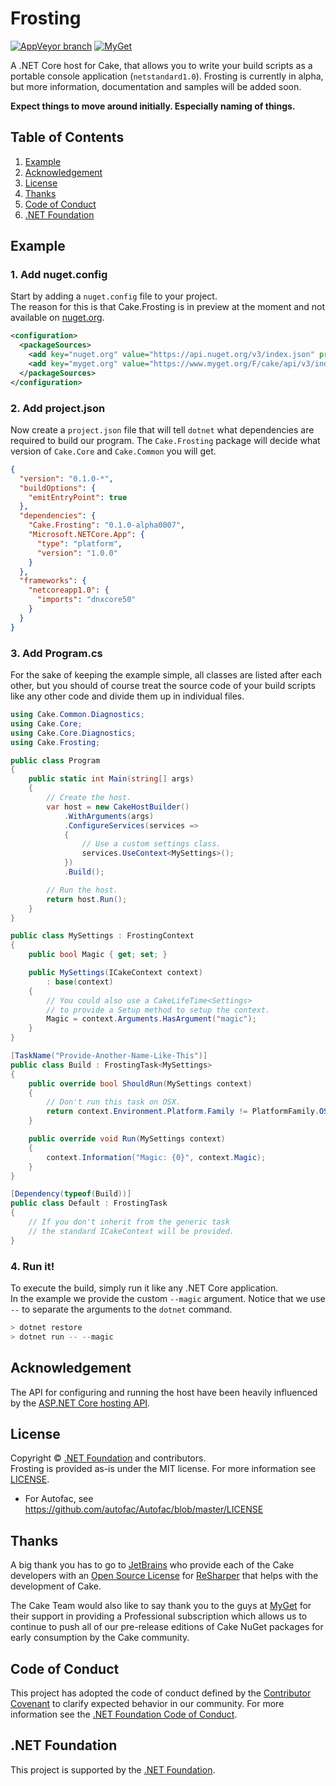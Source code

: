 # Frosting

[![AppVeyor branch](https://img.shields.io/appveyor/ci/cakebuild/frosting/develop.svg)](https://ci.appveyor.com/project/cakebuild/frosting/branch/develop) 
[![MyGet](https://img.shields.io/myget/cake/vpre/Cake.Frosting.svg?label=myget)](https://www.myget.org/feed/cake/package/nuget/Cake.Frosting)

A .NET Core host for Cake, that allows you to write your build scripts as a 
portable console application (`netstandard1.0`). Frosting is currently 
in alpha, but more information, documentation and samples will be added soon.

**Expect things to move around initially. Especially naming of things.**

## Table of Contents

1. [Example](https://github.com/cake-build/frosting#example)
2. [Acknowledgement](https://github.com/cake-build/frosting#acknowledgement)
3. [License](https://github.com/cake-build/frosting#license)
4. [Thanks](https://github.com/cake-build/frosting#thanks)
5. [Code of Conduct](https://github.com/cake-build/frosting#code-of-conduct)
6. [.NET Foundation](https://github.com/cake-build/frosting#net-foundation)

## Example

### 1. Add nuget.config

Start by adding a `nuget.config` file to your project.  
The reason for this is that Cake.Frosting is in preview at the moment and not
available on [nuget.org](https://nuget.org).

```xml
<configuration>
  <packageSources>
    <add key="nuget.org" value="https://api.nuget.org/v3/index.json" protocolVersion="3" />
    <add key="myget.org" value="https://www.myget.org/F/cake/api/v3/index.json" protocolVersion="3" />
  </packageSources>
</configuration>
```

### 2. Add project.json

Now create a `project.json` file that will tell `dotnet` what dependencies are required
to build our program. The `Cake.Frosting` package will decide what version of `Cake.Core` and `Cake.Common`
you will get.

```json
{
  "version": "0.1.0-*",
  "buildOptions": {
    "emitEntryPoint": true
  },
  "dependencies": {
    "Cake.Frosting": "0.1.0-alpha0007",
    "Microsoft.NETCore.App": {
      "type": "platform",
      "version": "1.0.0"
    }
  },
  "frameworks": {
    "netcoreapp1.0": {
      "imports": "dnxcore50"
    }
  }
}
```

### 3. Add Program.cs

For the sake of keeping the example simple, all classes are listed after each other, 
but you should of course treat the source code of your build scripts like any other
code and divide them up in individual files.

```csharp
using Cake.Common.Diagnostics;
using Cake.Core;
using Cake.Core.Diagnostics;
using Cake.Frosting;

public class Program
{
    public static int Main(string[] args)
    {
        // Create the host.
        var host = new CakeHostBuilder()
            .WithArguments(args)
            .ConfigureServices(services =>
            {
                // Use a custom settings class.
                services.UseContext<MySettings>();
            })
            .Build();

        // Run the host.
        return host.Run();
    }
}

public class MySettings : FrostingContext
{
    public bool Magic { get; set; }

    public MySettings(ICakeContext context)
        : base(context)
    {
        // You could also use a CakeLifeTime<Settings>
        // to provide a Setup method to setup the context.
        Magic = context.Arguments.HasArgument("magic");
    }
}

[TaskName("Provide-Another-Name-Like-This")]
public class Build : FrostingTask<MySettings>
{
    public override bool ShouldRun(MySettings context)
    {
        // Don't run this task on OSX.
        return context.Environment.Platform.Family != PlatformFamily.OSX;
    }

    public override void Run(MySettings context)
    {
        context.Information("Magic: {0}", context.Magic);
    }
}

[Dependency(typeof(Build))]
public class Default : FrostingTask
{
    // If you don't inherit from the generic task
    // the standard ICakeContext will be provided.
}
``` 

### 4. Run it!

To execute the build, simply run it like any .NET Core application.  
In the example we provide the custom `--magic` argument. Notice that
we use `--` to separate the arguments to the `dotnet` command.

```powershell
> dotnet restore
> dotnet run -- --magic
```

## Acknowledgement

The API for configuring and running the host have been heavily influenced by 
the [ASP.NET Core hosting API](https://github.com/aspnet/Hosting).

## License

Copyright © [.NET Foundation](http://dotnetfoundation.org/) and contributors.  
Frosting is provided as-is under the MIT license. For more information see 
[LICENSE](https://github.com/cake-build/frosting/blob/develop/LICENSE).

* For Autofac, see https://github.com/autofac/Autofac/blob/master/LICENSE

## Thanks

A big thank you has to go to [JetBrains](https://www.jetbrains.com) who provide 
each of the Cake developers with an 
[Open Source License](https://www.jetbrains.com/support/community/#section=open-source) 
for [ReSharper](https://www.jetbrains.com/resharper/) that helps with the development of Cake.

The Cake Team would also like to say thank you to the guys at
[MyGet](https://www.myget.org/) for their support in providing a Professional 
subscription which allows us to continue to push all of our pre-release 
editions of Cake NuGet packages for early consumption by the Cake community.

## Code of Conduct

This project has adopted the code of conduct defined by the 
[Contributor Covenant](http://contributor-covenant.org/) to clarify expected behavior 
in our community. For more information see the [.NET Foundation Code of Conduct](http://www.dotnetfoundation.org/code-of-conduct).

## .NET Foundation

This project is supported by the [.NET Foundation](http://www.dotnetfoundation.org).
